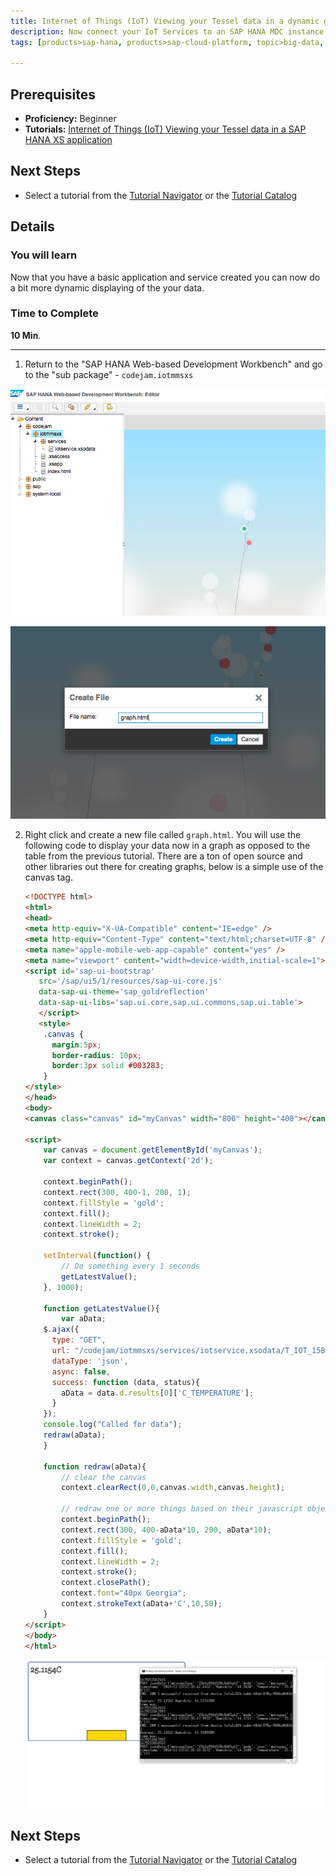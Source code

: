 ```yaml
---
title: Internet of Things (IoT) Viewing your Tessel data in a dynamic graph
description: Now connect your IoT Services to an SAP HANA MDC instance and show the data using SAP HANA XS
tags: [products>sap-hana, products>sap-cloud-platform, topic>big-data, topic>internet-of-things, tutorial>beginner ]

---
```


## Prerequisites  
 - **Proficiency:** Beginner
 - **Tutorials:** [Internet of Things (IoT) Viewing your Tessel data in a SAP HANA XS application](http://www.sap.com/developer/tutorials/iot-part10-hcp-services-hanaxs.html)

## Next Steps
 - Select a tutorial from the [Tutorial Navigator](http://www.sap.com/developer/tutorial-navigator.html) or the [Tutorial Catalog](http://www.sap.com/developer/tutorials.html)


## Details
### You will learn  
Now that you have a basic application and service created you can now do a bit more dynamic displaying of the your data.  


### Time to Complete
**10 Min**.

---

1. Return to the "SAP HANA Web-based Development Workbench" and go to the "sub package" - `codejam.iotmmsxs`

  ![Package](1.png)

  ![new file](2.png)

2. Right click and create a new file called `graph.html`. You will use the following code to display your data now in a graph as opposed to the table from the previous tutorial. There are a ton of open source and other libraries out there for creating graphs, below is a simple use of the canvas tag.

    ```html
    <!DOCTYPE html>
    <html>
    <head>
    <meta http-equiv="X-UA-Compatible" content="IE=edge" />
    <meta http-equiv="Content-Type" content="text/html;charset=UTF-8" />
    <meta name="apple-mobile-web-app-capable" content="yes" />
    <meta name="viewport" content="width=device-width,initial-scale=1">
    <script id='sap-ui-bootstrap'
       src='/sap/ui5/1/resources/sap-ui-core.js'
       data-sap-ui-theme='sap_goldreflection'
       data-sap-ui-libs='sap.ui.core,sap.ui.commons,sap.ui.table'>
       </script>
       <style>
        .canvas {
          margin:5px;
          border-radius: 10px;
          border:3px solid #003283;
        }
    </style>
    </head>
    <body>
    <canvas class="canvas" id="myCanvas" width="800" height="400"></canvas>

    <script>
        var canvas = document.getElementById('myCanvas');
        var context = canvas.getContext('2d');

        context.beginPath();
        context.rect(300, 400-1, 200, 1);
        context.fillStyle = 'gold';
        context.fill();
        context.lineWidth = 2;
        context.stroke();

        setInterval(function() {
            // Do something every 1 seconds
            getLatestValue();
        }, 1000);

        function getLatestValue(){
            var aData;
        $.ajax({
          type: "GET",
          url: "/codejam/iotmmsxs/services/iotservice.xsodata/T_IOT_15B1E994B520C8D65A42?$format=json&$orderby=C_TIMESTAMP desc&$top=1",
          dataType: 'json',
          async: false,
          success: function (data, status){
            aData = data.d.results[0]['C_TEMPERATURE'];
          }
        });
        console.log("Called for data");
        redraw(aData);
        }

        function redraw(aData){
            // clear the canvas
            context.clearRect(0,0,canvas.width,canvas.height);

            // redraw one or more things based on their javascript objects
            context.beginPath();
            context.rect(300, 400-aData*10, 200, aData*10);
            context.fillStyle = 'gold';
            context.fill();
            context.lineWidth = 2;
            context.stroke();
            context.closePath();
            context.font="40px Georgia";
            context.strokeText(aData+'C',10,50);
        }
    </script>
    </body>
    </html>
    ```

    ![graph](3.png)

## Next Steps
 - Select a tutorial from the [Tutorial Navigator](http://www.sap.com/developer/tutorial-navigator.html) or the [Tutorial Catalog](http://www.sap.com/developer/tutorials.html)
